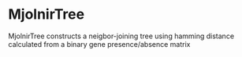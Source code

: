 # MjolnirTree

MjolnirTree constructs a neigbor-joining tree using hamming distance calculated from a binary gene presence/absence matrix
